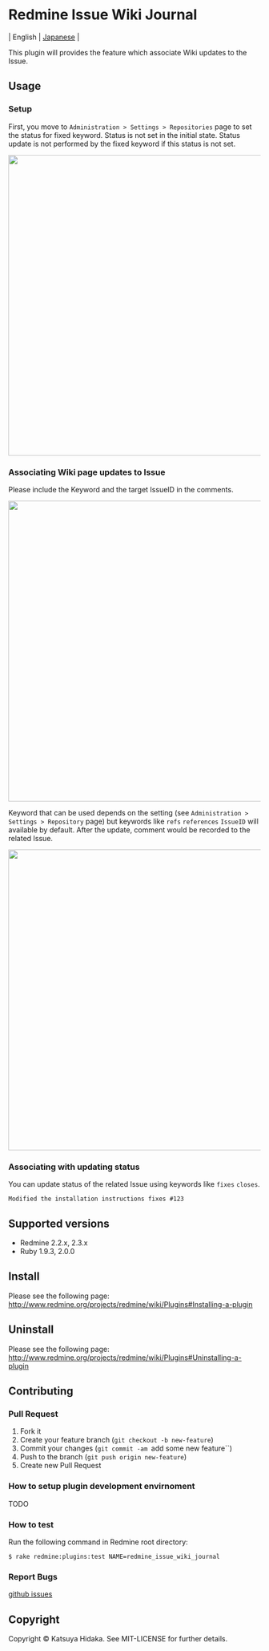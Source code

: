 # Redmine Issue Wiki Journal

| English | [Japanese](https://github.com/hidakatsuya/redmine_issue_wiki_journal/blob/master/README.ja.md) |

This plugin will provides the feature which associate Wiki updates to the Issue.

## Usage

### Setup

First, you move to `Administration > Settings > Repositories` page to set the status for fixed keyword.
Status is not set in the initial state. Status update is not performed by the fixed keyword if this status is not set.

[<img src="http://hidakatsuya.github.io/redmine_issue_wiki_journal/images/setup.png" width="600">](http://hidakatsuya.github.io/redmine_issue_wiki_journal/images/setup.png)

### Associating Wiki page updates to Issue

Please include the Keyword and the target IssueID in the comments.

[<img src="http://hidakatsuya.github.io/redmine_issue_wiki_journal/images/feature-1.png" width="600">](http://hidakatsuya.github.io/redmine_issue_wiki_journal/images/feature-1.png)

Keyword that can be used depends on the setting (see `Administration > Settings > Repository` page) but keywords like `refs` `references` `IssueID` will available by default.
After the update, comment would be recorded to the related Issue.

[<img src="http://hidakatsuya.github.io/redmine_issue_wiki_journal/images/feature-2.png" width="600">](http://hidakatsuya.github.io/redmine_issue_wiki_journal/images/feature-2.png)

### Associating with updating status

You can update status of the related Issue using keywords like `fixes` `closes`.

    Modified the installation instructions fixes #123

## Supported versions

  * Redmine 2.2.x, 2.3.x
  * Ruby 1.9.3, 2.0.0

## Install

Please see the following page:  
http://www.redmine.org/projects/redmine/wiki/Plugins#Installing-a-plugin

## Uninstall

Please see the following page:  
http://www.redmine.org/projects/redmine/wiki/Plugins#Uninstalling-a-plugin

## Contributing

### Pull Request

  1. Fork it
  2. Create your feature branch (``git checkout -b new-feature``)
  3. Commit your changes (``git commit -am ``add some new feature``)
  4. Push to the branch (``git push origin new-feature``)
  5. Create new Pull Request

### How to setup plugin development envirnoment

TODO

### How to test

Run the following command in Redmine root directory:

    $ rake redmine:plugins:test NAME=redmine_issue_wiki_journal

### Report Bugs

[github issues](https://github.com/hidakatsuya/redmine_issue_wiki_journal/issues/new)

## Copyright

Copyright &copy; Katsuya Hidaka. See MIT-LICENSE for further details.

